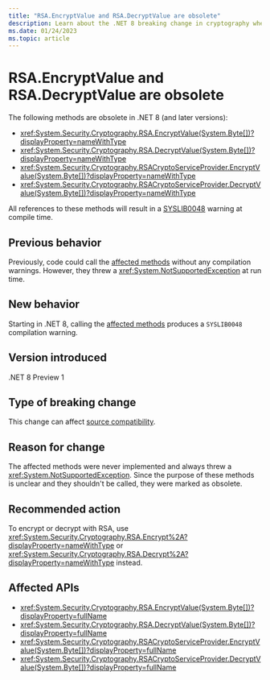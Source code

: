 ```yaml
---
title: "RSA.EncryptValue and RSA.DecryptValue are obsolete"
description: Learn about the .NET 8 breaking change in cryptography where RSA.EncryptValue and RSA.DecryptValue are marked obsolete.
ms.date: 01/24/2023
ms.topic: article
---
```

# RSA.EncryptValue and RSA.DecryptValue are obsolete

The following methods are obsolete in .NET 8 (and later versions):

- <xref:System.Security.Cryptography.RSA.EncryptValue(System.Byte[])?displayProperty=nameWithType>
- <xref:System.Security.Cryptography.RSA.DecryptValue(System.Byte[])?displayProperty=nameWithType>
- <xref:System.Security.Cryptography.RSACryptoServiceProvider.EncryptValue(System.Byte[])?displayProperty=nameWithType>
- <xref:System.Security.Cryptography.RSACryptoServiceProvider.DecryptValue(System.Byte[])?displayProperty=nameWithType>

All references to these methods will result in a [SYSLIB0048](../../../../fundamentals/syslib-diagnostics/syslib0048.md) warning at compile time.

## Previous behavior

Previously, code could call the [affected methods](#affected-apis) without any compilation warnings. However, they threw a <xref:System.NotSupportedException> at run time.

## New behavior

Starting in .NET 8, calling the [affected methods](#affected-apis) produces a `SYSLIB0048` compilation warning.

## Version introduced

.NET 8 Preview 1

## Type of breaking change

This change can affect [source compatibility](../../categories.md#source-compatibility).

## Reason for change

The affected methods were never implemented and always threw a <xref:System.NotSupportedException>. Since the purpose of these methods is unclear and they shouldn't be called, they were marked as obsolete.

## Recommended action

To encrypt or decrypt with RSA, use <xref:System.Security.Cryptography.RSA.Encrypt%2A?displayProperty=nameWithType> or <xref:System.Security.Cryptography.RSA.Decrypt%2A?displayProperty=nameWithType> instead.

## Affected APIs

- <xref:System.Security.Cryptography.RSA.EncryptValue(System.Byte[])?displayProperty=fullName>
- <xref:System.Security.Cryptography.RSA.DecryptValue(System.Byte[])?displayProperty=fullName>
- <xref:System.Security.Cryptography.RSACryptoServiceProvider.EncryptValue(System.Byte[])?displayProperty=fullName>
- <xref:System.Security.Cryptography.RSACryptoServiceProvider.DecryptValue(System.Byte[])?displayProperty=fullName>

